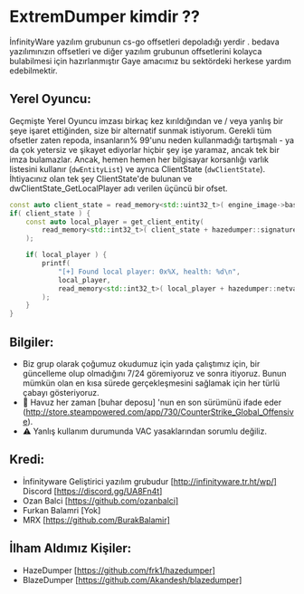 # ExtremDumper kimdir ??
İnfinityWare yazılım grubunun cs-go offsetleri depoladığı yerdir . bedava yazılımınızın offsetleri ve diğer yazılım grubunun offsetlerini kolayca bulabilmesi için hazırlanmıştır 
Gaye amacımız bu sektördeki herkese yardım edebilmektir.

## Yerel Oyuncu:

Geçmişte Yerel Oyuncu imzası birkaç kez kırıldığından ve / veya yanlış bir şeye işaret ettiğinden, size bir alternatif sunmak istiyorum.
Gerekli tüm ofsetler zaten repoda, insanların% 99'unu neden kullanmadığı tartışmalı - ya da çok yetersiz ve şikayet ediyorlar
hiçbir şey işe yaramaz, ancak tek bir imza bulamazlar. Ancak, hemen hemen her bilgisayar korsanlığı varlık listesini kullanır
(`dwEntityList`)
ve ayrıca ClientState (`dwClientState`). İhtiyacınız olan tek şey ClientState'de bulunan ve dwClientState_GetLocalPlayer adı verilen üçüncü bir ofset.

```C++
const auto client_state = read_memory<std::uint32_t>( engine_image->base + hazedumper::signatures::dwClientState );
if( client_state ) {
    const auto local_player = get_client_entity( 
        read_memory<std::int32_t>( client_state + hazedumper::signatures::dwClientState_GetLocalPlayer )
    );

    if( local_player ) {
        printf(
            "[+] Found local player: 0x%X, health: %d\n",
            local_player,
            read_memory<std::int32_t>( local_player + hazedumper::netvars::m_iHealth )
        );
    }
}
```

## Bilgiler:

- Biz grup olarak çoğumuz okudumuz için yada çalıştımız için, bir güncelleme olup olmadığını 7/24 göremiyoruz ve sonra itiyoruz. Bunun mümkün olan en kısa sürede gerçekleşmesini sağlamak için her türlü çabayı gösteriyoruz.
- 🔫 Havuz her zaman [buhar deposu] 'nun en son sürümünü ifade eder (http://store.steampowered.com/app/730/CounterStrike_Global_Offensive).
- ⚠️ Yanlış kullanım durumunda VAC yasaklarından sorumlu değiliz.


## Kredi:
- İnfinityware Geliştirici yazılım grubudur [http://infinityware.tr.ht/wp/] Discord [https://discord.gg/UA8Fn4t]
- Ozan Balci [https://github.com/ozanbalci]
- Furkan Balamri [Yok]
- MRX [https://github.com/BurakBalamir]

## İlham Aldımız Kişiler:
- HazeDumper [https://github.com/frk1/hazedumper] 
- BlazeDumper [https://github.com/Akandesh/blazedumper]

